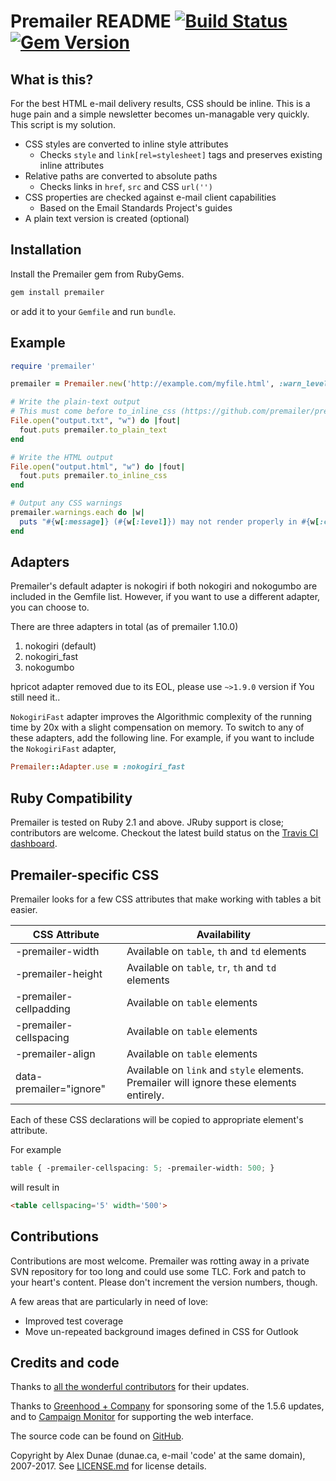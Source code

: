 # Premailer README [![Build Status](https://travis-ci.org/premailer/premailer.png?branch=master)](https://travis-ci.org/premailer/premailer) [![Gem Version](https://badge.fury.io/rb/premailer.svg)](https://badge.fury.io/rb/premailer)

## What is this?

For the best HTML e-mail delivery results, CSS should be inline. This is a
huge pain and a simple newsletter becomes un-managable very quickly. This
script is my solution.

* CSS styles are converted to inline style attributes
  - Checks `style` and `link[rel=stylesheet]` tags and preserves existing inline attributes
* Relative paths are converted to absolute paths
  - Checks links in `href`, `src` and CSS `url('')`
* CSS properties are checked against e-mail client capabilities
  - Based on the Email Standards Project's guides
* A plain text version is created (optional)

## Installation

Install the Premailer gem from RubyGems.

```bash
gem install premailer
```

or add it to your `Gemfile` and run `bundle`.

## Example

```ruby
require 'premailer'

premailer = Premailer.new('http://example.com/myfile.html', :warn_level => Premailer::Warnings::SAFE)

# Write the plain-text output
# This must come before to_inline_css (https://github.com/premailer/premailer/issues/201)
File.open("output.txt", "w") do |fout|
  fout.puts premailer.to_plain_text
end

# Write the HTML output
File.open("output.html", "w") do |fout|
  fout.puts premailer.to_inline_css
end

# Output any CSS warnings
premailer.warnings.each do |w|
  puts "#{w[:message]} (#{w[:level]}) may not render properly in #{w[:clients]}"
end
```

## Adapters

Premailer's default adapter is nokogiri if both nokogiri and nokogumbo are included in the Gemfile list. However, if you want to use a different adapter, you can choose to.

There are three adapters in total (as of premailer 1.10.0)

1. nokogiri (default)
2. nokogiri_fast
3. nokogumbo

hpricot adapter removed due to its EOL, please use `~>1.9.0` version if You still need it..

`NokogiriFast` adapter improves the Algorithmic complexity of the running time by 20x with a slight compensation on memory. To switch to any of these adapters, add the following line. For example, if you want to include the `NokogiriFast` adapter,

```ruby
Premailer::Adapter.use = :nokogiri_fast
```

## Ruby Compatibility

Premailer is tested on Ruby 2.1 and above. JRuby support is close; contributors are welcome.  Checkout the latest build status on the [Travis CI dashboard](https://travis-ci.org/#!/premailer/premailer).

## Premailer-specific CSS

Premailer looks for a few CSS attributes that make working with tables a bit easier.

| CSS Attribute | Availability |
| ------------- | ------------ |
| -premailer-width | Available on `table`, `th` and `td` elements |
| -premailer-height | Available on `table`, `tr`, `th` and `td` elements |
| -premailer-cellpadding | Available on `table` elements |
| -premailer-cellspacing | Available on `table` elements |
| -premailer-align | Available on `table` elements |
| data-premailer="ignore" | Available on `link` and `style` elements. Premailer will ignore these elements entirely. |

Each of these CSS declarations will be copied to appropriate element's attribute.

For example

```css
table { -premailer-cellspacing: 5; -premailer-width: 500; }
```

will result in

```html
<table cellspacing='5' width='500'>
```

## Contributions

Contributions are most welcome.  Premailer was rotting away in a private SVN repository for too long and could use some TLC.  Fork and patch to your heart's content.  Please don't increment the version numbers, though.

A few areas that are particularly in need of love:

* Improved test coverage
* Move un-repeated background images defined in CSS for Outlook

## Credits and code

Thanks to [all the wonderful contributors](https://github.com/premailer/premailer/contributors) for their updates.

Thanks to [Greenhood + Company](http://www.greenhood.com/) for sponsoring some of the 1.5.6 updates,
and to [Campaign Monitor](https://www.campaignmonitor.com/) for supporting the web interface.

The source code can be found on [GitHub](https://github.com/premailer/premailer).

Copyright by Alex Dunae (dunae.ca, e-mail 'code' at the same domain), 2007-2017.  See [LICENSE.md](https://github.com/premailer/premailer/blob/master/LICENSE.md) for license details.

